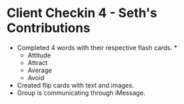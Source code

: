 # Client Checkin 4 - Seth's Contributions

* Completed 4 words with their respective flash cards. *
	* Attitude
	* Attract
	* Average
	* Avoid
* Created flip cards with text and images.
* Group is communicating through iMessage.